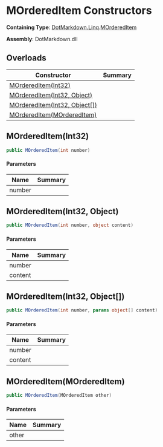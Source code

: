 # MOrderedItem Constructors

**Containing Type**: [DotMarkdown.Linq](../../README.md)\.[MOrderedItem](../README.md)

**Assembly**: DotMarkdown\.dll

## Overloads

| Constructor | Summary |
| ----------- | ------- |
| [MOrderedItem(Int32)](#DotMarkdown_Linq_MOrderedItem__ctor_System_Int32_) | |
| [MOrderedItem(Int32, Object)](#DotMarkdown_Linq_MOrderedItem__ctor_System_Int32_System_Object_) | |
| [MOrderedItem(Int32, Object\[\])](#DotMarkdown_Linq_MOrderedItem__ctor_System_Int32_System_Object___) | |
| [MOrderedItem(MOrderedItem)](#DotMarkdown_Linq_MOrderedItem__ctor_DotMarkdown_Linq_MOrderedItem_) | |

## MOrderedItem\(Int32\)<a name="DotMarkdown_Linq_MOrderedItem__ctor_System_Int32_"></a>

```csharp
public MOrderedItem(int number)
```

#### Parameters

| Name | Summary |
| ---- | ------- |
| number | |

## MOrderedItem\(Int32, Object\)<a name="DotMarkdown_Linq_MOrderedItem__ctor_System_Int32_System_Object_"></a>

```csharp
public MOrderedItem(int number, object content)
```

#### Parameters

| Name | Summary |
| ---- | ------- |
| number | |
| content | |

## MOrderedItem\(Int32, Object\[\]\)<a name="DotMarkdown_Linq_MOrderedItem__ctor_System_Int32_System_Object___"></a>

```csharp
public MOrderedItem(int number, params object[] content)
```

#### Parameters

| Name | Summary |
| ---- | ------- |
| number | |
| content | |

## MOrderedItem\(MOrderedItem\)<a name="DotMarkdown_Linq_MOrderedItem__ctor_DotMarkdown_Linq_MOrderedItem_"></a>

```csharp
public MOrderedItem(MOrderedItem other)
```

#### Parameters

| Name | Summary |
| ---- | ------- |
| other | |


